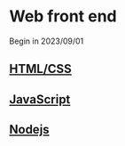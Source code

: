 # Web front end

Begin in 2023/09/01

## [HTML/CSS](HTML-CSS/HTML-CSS.md)

## [JavaScript](JavaScript/JavaScript.md)

## [Nodejs](Nodejs/Nodejs.md)